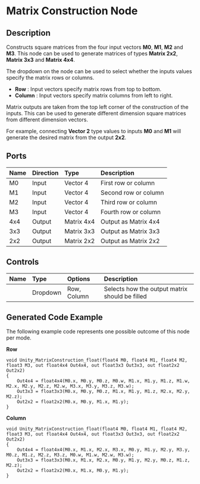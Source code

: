 # Matrix Construction Node

## Description

Constructs square matrices from the four input vectors **M0**, **M1**, **M2** and **M3**. This node can be used to generate matrices of types **Matrix 2x2**, **Matrix 3x3** and **Matrix 4x4**. 

The dropdown on the node can be used to select whether the inputs values specify the matrix rows or columns.

* **Row** : Input vectors specify matrix rows from top to bottom.
* **Column** : Input vectors specify matrix columns from left to right.

Matrix outputs are taken from the top left corner of the construction of the inputs. This can be used to generate different dimension square matrices from different dimension vectors.

For example, connecting **Vector 2** type values to inputs **M0** and **M1** will generate the desired matrix from the output **2x2**.

## Ports

| Name        | Direction           | Type  | Description |
|:------------ |:-------------|:-----|:---|
| M0      | Input | Vector 4 | First row or column |
| M1      | Input | Vector 4 | Second row or column |
| M2      | Input | Vector 4 | Third row or column |
| M3      | Input | Vector 4 | Fourth row or column |
| 4x4 | Output      |    Matrix 4x4 | Output as Matrix 4x4 |
| 3x3 | Output      |    Matrix 3x3 | Output as Matrix 3x3 |
| 2x2 | Output      |    Matrix 2x2 | Output as Matrix 2x2 |

## Controls

| Name        | Type           | Options  | Description |
|:------------ |:-------------|:-----|:---|
|      | Dropdown | Row, Column | Selects how the output matrix should be filled |

## Generated Code Example

The following example code represents one possible outcome of this node per mode.

**Row**

```
void Unity_MatrixConstruction_float(float4 M0, float4 M1, float4 M2, float3 M3, out float4x4 Out4x4, out float3x3 Out3x3, out float2x2 Out2x2)
{
    Out4x4 = float4x4(M0.x, M0.y, M0.z, M0.w, M1.x, M1.y, M1.z, M1.w, M2.x, M2.y, M2.z, M2.w, M3.x, M3.y, M3.z, M3.w);
    Out3x3 = float3x3(M0.x, M0.y, M0.z, M1.x, M1.y, M1.z, M2.x, M2.y, M2.z);
    Out2x2 = float2x2(M0.x, M0.y, M1.x, M1.y);
}
```

**Column**

```
void Unity_MatrixConstruction_float(float4 M0, float4 M1, float4 M2, float3 M3, out float4x4 Out4x4, out float3x3 Out3x3, out float2x2 Out2x2)
{
    Out4x4 = float4x4(M0.x, M1.x, M2.x, M3.x, M0.y, M1.y, M2.y, M3.y, M0.z, M1.z, M2.z, M3.z, M0.w, M1.w, M2.w, M3.w);
    Out3x3 = float3x3(M0.x, M1.x, M2.x, M0.y, M1.y, M2.y, M0.z, M1.z, M2.z);
    Out2x2 = float2x2(M0.x, M1.x, M0.y, M1.y);
}
```